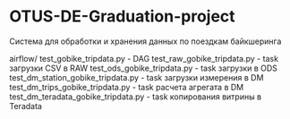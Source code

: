 # OTUS-DE-Graduation-project

Система для обработки и хранения данных по поездкам байкшеринга 

airflow/
  test_gobike_tripdata.py - DAG
  test_raw_gobike_tripdata.py - task загрузки CSV в RAW
  test_ods_gobike_tripdata.py - task загрузки в ODS
  test_dm_station_gobike_tripdata.py - task загрузки измерения в DM
  test_dm_trips_gobike_tripdata.py - task расчета агрегата в DM
  test_dm_teradata_gobike_tripdata.py - task копирования витрины в Teradata
